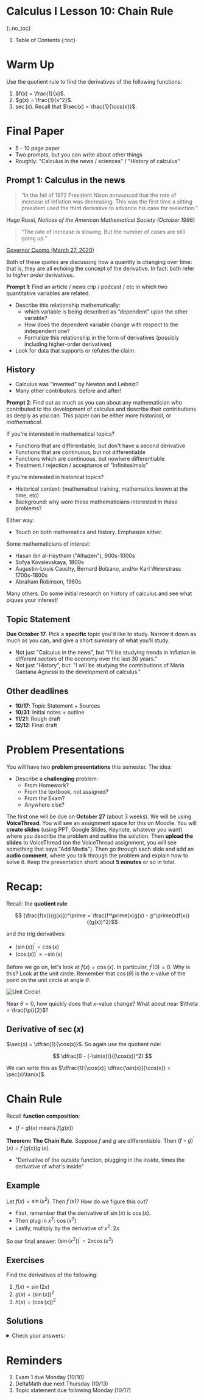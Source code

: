 # Calculus I Lesson 10: Chain Rule
{:.no_toc}

1. Table of Contents
{:toc}

# Warm Up

Use the quotient rule to find the derivatives of the following functions:

1. $f(x) = \frac{1}{x}$.
2. $g(x) = \frac{1}{x^2}$.
3. $\sec(x)$. Recall that $\sec(x) = \frac{1}{\cos(x}}$.

# Final Paper

* 5 - 10 page paper
* Two prompts, but you can write about other things
* Roughly: "Calculus in the news / sciences" / "History of calculus"

## Prompt 1: Calculus in the news

> “In the fall of 1972 President Nixon announced that the rate of increase of inflation was decreasing. This was the first time a sitting president used the third derivative to advance his case for reelection.”

Hugo Rossi, *Notices of the American Mathematical Society (October 1996)*

> “The rate of increase is slowing. But the number of cases are still going up.”

[Governor Cuomo (March 27, 2020)](https://www.cnbc.com/2020/03/27/new-york-gov-andrew-cuomo-extends-school-closures-as-coronavirus-cases-rise.html)

Both of these quotes are discussing how a quantity is changing over time: that is, they are all echoing the concept of the derivative. In fact: both refer to *higher order* derivatives.

**Prompt 1**: Find an article / news clip / podcast / etc in which two quantitative variables are related.

* Describe this relationship mathematically:
  * which variable is being described as “dependent” upon the other variable?
  * How does the dependent variable change with respect to the independent one?
  * Formalize this relationship in the form of derivatives (possibly including higher-order derivatives)
* Look for data that supports or refutes the claim.

## History

* Calculus was "invented" by Newton and Leibniz?
* Many other contributors: before and after!

**Prompt 2**: Find out as much as you can about any mathematician who contributed to the development of calculus and describe their contributions as deeply as you can. This paper can be either more *historical*, or *mathematical*.

If you're interested in mathematical topics?

* Functions that are differentiable, but don't have a second derivative
* Functions that are continuous, but not differentiable
* Functions which are continuous, but nowhere differentiable
* Treatment / rejection / acceptance of "infinitesimals"

If you're interested in historical topics?

* Historical context: (mathematical training, mathematics known at the time, etc)
* Background: why were these mathematicians interested in these problems?

Either way:

* Touch on both mathematics and history. Emphasize either.

Some mathematicians of interest:

* Hasan ibn al-Haytham ("Alhazen"), 900s-1000s
* Sofya Kovalevskaya, 1800s
* Augustin-Louis Cauchy, Bernard Bolzano, and/or Karl Weierstrass 1700s-1800s
* Abraham Robinson, 1960s

Many others. Do some initial research on history of calculus and see what piques your interest!

## Topic Statement

**Due October 17**. Pick a **specific** topic you'd like to study. Narrow it down as much as you can, and give a short summary of what you'll study.

* Not just "Calculus in the news", but "I'll be studying trends in inflation in different sectors of the economy over the last 30 years."
* Not just "History", but: "I will be studying the contributions of Maria Gaetana Agnessi to the development of calculus."

## Other deadlines

* **10/17**: Topic Statement + Sources
* **10/31**: Initial notes + outline
* **11/21**: Rough draft
* **12/12**: Final draft

# Problem Presentations

You will have two **problem presentations** this semester. The idea:

* Describe a **challenging** problem:
  * From Homework?
  * From the textbook, not assigned?
  * From the Exam?
  * Anywhere else?

The first one will be due on **October 27** (about 3 weeks). We will be using **VoiceThread**. You will see an assignment space for this on Moodle. You will **create slides** (using PPT, Google Slides, Keynote, whatever you want) where you describe the problem and outline the solution. Then **upload the slides** to VoiceThread (on the VoiceThread assignment, you will see something that says "Add Media"). Then go through each slide and add an **audio comment**, where you talk through the problem and explain how to solve it. Keep the presentation short: about **5 minutes** or so in total.

# Recap:

Recall: the **quotient rule**

$$ (\frac{f(x)}{g(x)})^\prime = \frac{f^\prime(x)g(x) - g^\prime(x)f(x)}{(g(x))^2}$$

and the trig derivatives:

* $(\sin(x))^\prime = \cos(x)$
* $(\cos(x))^\prime = -\sin(x)$

Before we go on, let's look at $f(x) = \cos(x)$. In particular, $f^\prime(0) = 0$. Why is this? Look at the unit circle. Remember that $\cos(\theta)$ is the $x$-value of the point on the unit circle at angle $\theta$.

![Unit Circle](https://www.mathsisfun.com/geometry/images/unit-circle.svg "Unit Circle")\

Near $\theta = 0$, how quickly does that $x$-value change? What about near $\theta = \frac{\pi}{2}$?

## Derivative of $\sec(x)$

$\sec(x) = \dfrac{1}{\cos(x)}$. So again use the quotient rule:

$$
\dfrac{0 - (-\sin(x))}{(\cos(x))^2}
$$

We can write this as $\dfrac{1}{\cos(x)} \dfrac{\sin(x)}{\cos(x)} = \sec(x)\tan(x)$.

# Chain Rule

Recall **function composition**:

* $(f \circ g)(x)$ means $f(g(x))$

**Theorem: The Chain Rule**. Suppose $f$ and $g$ are differentiable. Then $(f \circ g)^\prime(x) = f^\prime(g(x)) g^\prime(x)$.

* "Derivative of the outside function, plugging in the inside, times the derivative of what's inside"

## Example

Let $f(x) = \sin(x^2)$. Then $f^\prime(x)$? How do we figure this out?

* First, remember that the derivative of $\sin(x)$ is $\cos(x)$.
* Then plug in $x^2$: $\cos(x^2)$
* Lastly, multiply by the derivative of $x^2$: $2x$

So our final answer: $(\sin(x^2))^\prime = 2x \cos(x^2)$

## Exercises

Find the derivatives of the following:

1. $f(x) = \sin(2x)$
2. $g(x) = (\sin(x))^2$
3. $h(x) = (\cos(x))^2$

## Solutions

<details>
<summary>Check your answers:</summary>
<ol>
<li>$(\sin(2x))^\prime = 2\cos(2x)$</li>
<li>$(\sin(x))^2 = 2\sin(x)\cos(x)$</li>
<li>$(\cos(x))^2 = -2\sin(x)\cos(x)$</li>
</ol>
</details>

# Reminders

1. Exam 1 due Monday (10/10)
2. DeltaMath due next Thursday (10/13)
3. Topic statement due following Monday (10/17)
